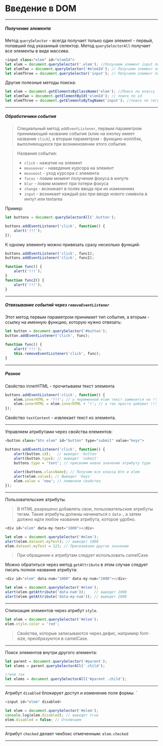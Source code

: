 # Введение в DOM
---

##### Получение элемента

Метод `querySelector` - всегда получает только один элемент - первый, попавший под указанный селектор.
Метод `querySelectorAll` получает все элементы в виде массива.

```js
<input class="elem" id="elemId">
let elem = document.querySelector('.elem'); //Получаем элемент input по классу
let elemTwo = document.querySelector('#elemId'); // Получаем элемент по id
let elemThree = document.querySelector('input'); // Получаем элемент по тегу
```

Другие полезные методы поиска:
```js
let elem = document.getElementsByClassName('elem'); //Поиск по классу
let elemTwo = document.getElementById('elemId'); // поиск по id
let elemThree = document.getElementsByTagName('input'); //поиск по тегу
```

---

##### Обработичики события

>Специальный метод `addEventListener`, первым параметром принимающий название события (клик на кнопку имеет название `click`), а вторым параметром - функцию-коллбэк, выполняющуюся при возникновении этого события.

>Названия события:
>- `click` - нажатие на элемент
>- `mouseover` - наведение курсора на элемент
>- `mouseout` - уход курсора с элемента
>- `focus` - ловим момент получения фокуса в инпуте
>- `blur` - ловим момент при потери фокуса
>- `change` - возникает в полях ввода при их изменениях
>- `input` - возникает каждый раз при вводе нового символа в инпут или textarea

Пример:
```js
let buttons = document.querySelectorAll('.button');

buttons.addEventListener('click', function() {
	alert('!!!');
});
```

К одному элементу можно привязать сразу несколько функций:
```js
buttons.addEventListener('click', func1);
buttons.addEventListener('click', func2);

function func() {
	alert('!!!');
}
function func2() {
	alert('!!!');
}
```

----

##### Отвязывание событий через `removeEventListener`

Этот метод первым параметром принимает тип события, а вторым - ссылку на именную функцию, которую нужно отвязать:
```js
let button = document.querySelector('#button');
button.addEventListener('click', func);

function func() {
	alert('!!!');
	this.removeEventListener('click', func);
}
```

---

##### Разное

Cвойство innerHTML - прочитываем текст элемента
```js
buttons.addEventListener('click', function() {
	elem.innerHTML = '!!!'; // у переменной elem текст заменится на !!!
	elem.innerHTML = elem.innerHTML + '!'; // а так просто добавит !!! без замены
});
```

Свойство `textContent` - извлекает текст из элемента.

---

Управляем атрибутами через свойства елементов:
```js
<button class="btn elem" id="button" type="submit" value="keys">

buttons.addEventListener('click', function() {
	alert(button.id);   // выведет 'button'
	alert(button.type); // выведет 'submit'
	buttons.type = 'text'; // присвоим новое значение атрибуту type
	
	alert(buttons.className); // Получим все классы btn и elem
	alert(elem.value); // Выведет 'keys'
	elem.value = 'new'; // поменяли свойство
});
```

----

Пользовательские атрибуты.

>В HTML разрешено добавлять свои, пользовательские атрибуты тегам. Такие атрибуты должны начинаться с `data-`, а затем должно идти любое название атрибута, которое удобно.

```js
<div id="elem" data-my-test="1000"></div>

let elem = document.querySelector('#elem');
alert(elem.dataset.myTest); // выведет 1000
elem.dataset.myTest = 123; // Присваиваем другое значение
```

>При обращении к атрибутам следует использовать camelCase

Можно обратиться через метод `getAttribute` в этом случае следует писать полное название атрибута:
```js
<div id="elem" data-num="1000" data-my-num="2000"></div>

let elem = document.querySelector('#elem');
alert(elem.getAttribute('data-num'));    // выведет 1000
alert(elem.getAttribute('data-my-num')); // выведет 2000
```

----

Стилизация элементов через атрибут `style`.

```js
let elem = document.querySelector('#elem');
elem.style.color = 'red';
```

>Свойства, которые записываются через дефис, например font-size, преобразуются в camelCase.

----

Поиск элементов внутри другого элемента:

```js
let parent = document.querySelector('#parent');
let elems = parent.querySelectorAll('.child');

//или так
let elems = document.querySelectorAll('#parent .child');
```

----

Атрибут `disabled` блокирует доступ и изменение поля формы.
`
```js
<input id="elem" disabled>

let elem = document.querySelector('#elem');
console.log(elem.disabled); // выведет true
elem.disabled = false; // Отключаем
```

----

Атрибут `checked` делает чекбокс отмеченным: `elem.checked`

----


